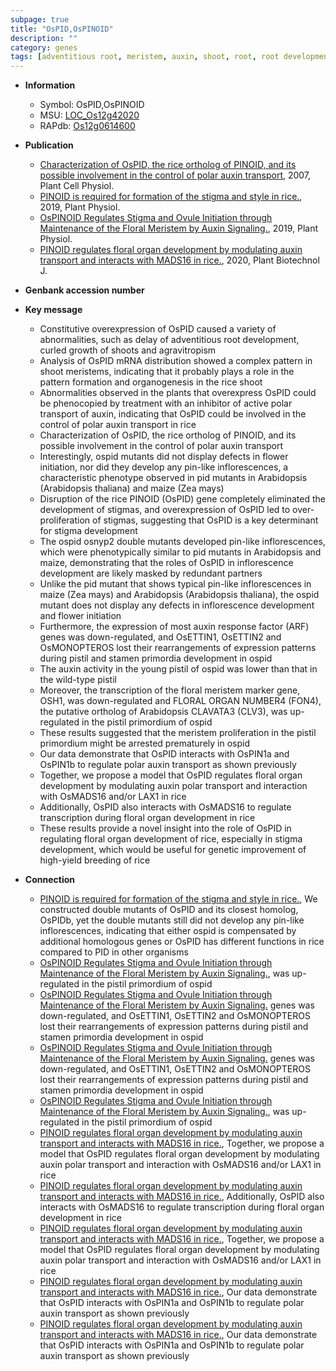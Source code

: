 ```yaml
---
subpage: true
title: "OsPID,OsPINOID"
description: ""
category: genes
tags: [adventitious root, meristem, auxin, shoot, root, root development, growth, flower, development, inflorescence, floral, stamen, floral meristem, floral organ, floral organ number, auxin response, auxin transport, breeding]
---
```


* **Information**  
    + Symbol: OsPID,OsPINOID  
    + MSU: [LOC_Os12g42020](http://rice.plantbiology.msu.edu/cgi-bin/ORF_infopage.cgi?orf=LOC_Os12g42020)  
    + RAPdb: [Os12g0614600](http://rapdb.dna.affrc.go.jp/viewer/gbrowse_details/irgsp1?name=Os12g0614600)  

* **Publication**  
    + [Characterization of OsPID, the rice ortholog of PINOID, and its possible involvement in the control of polar auxin transport](http://www.ncbi.nlm.nih.gov/pubmed?term=Characterization+of+OsPID,+the+rice+ortholog+of+PINOID,+and+its+possible+involvement+in+the+control+of+polar+auxin+transport%5BTitle%5D), 2007, Plant Cell Physiol.
    + [PINOID is required for formation of the stigma and style in rice.](http://www.ncbi.nlm.nih.gov/pubmed?term=PINOID+is+required+for+formation+of+the+stigma+and+style+in+rice.%5BTitle%5D), 2019, Plant Physiol.
    + [OsPINOID Regulates Stigma and Ovule Initiation through Maintenance of the Floral Meristem by Auxin Signaling.](http://www.ncbi.nlm.nih.gov/pubmed?term=OsPINOID+Regulates+Stigma+and+Ovule+Initiation+through+Maintenance+of+the+Floral+Meristem+by+Auxin+Signaling.%5BTitle%5D), 2019, Plant Physiol.
    + [PINOID regulates floral organ development by modulating auxin transport and interacts with MADS16 in rice.](http://www.ncbi.nlm.nih.gov/pubmed?term=PINOID+regulates+floral+organ+development+by+modulating+auxin+transport+and+interacts+with+MADS16+in+rice.%5BTitle%5D), 2020, Plant Biotechnol J.

* **Genbank accession number**  

* **Key message**  
    + Constitutive overexpression of OsPID caused a variety of abnormalities, such as delay of adventitious root development, curled growth of shoots and agravitropism
    + Analysis of OsPID mRNA distribution showed a complex pattern in shoot meristems, indicating that it probably plays a role in the pattern formation and organogenesis in the rice shoot
    + Abnormalities observed in the plants that overexpress OsPID could be phenocopied by treatment with an inhibitor of active polar transport of auxin, indicating that OsPID could be involved in the control of polar auxin transport in rice
    + Characterization of OsPID, the rice ortholog of PINOID, and its possible involvement in the control of polar auxin transport
    + Interestingly, ospid mutants did not display defects in flower initiation, nor did they develop any pin-like inflorescences, a characteristic phenotype observed in pid mutants in Arabidopsis (Arabidopsis thaliana) and maize (Zea mays)
    + Disruption of the rice PINOID (OsPID) gene completely eliminated the development of stigmas, and overexpression of OsPID led to over-proliferation of stigmas, suggesting that OsPID is a key determinant for stigma development
    + The ospid osnyp2 double mutants developed pin-like inflorescences, which were phenotypically similar to pid mutants in Arabidopsis and maize, demonstrating that the roles of OsPID in inflorescence development are likely masked by redundant partners
    + Unlike the pid mutant that shows typical pin-like inflorescences in maize (Zea mays) and Arabidopsis (Arabidopsis thaliana), the ospid mutant does not display any defects in inflorescence development and flower initiation
    + Furthermore, the expression of most auxin response factor (ARF) genes was down-regulated, and OsETTIN1, OsETTIN2 and OsMONOPTEROS lost their rearrangements of expression patterns during pistil and stamen primordia development in ospid
    + The auxin activity in the young pistil of ospid was lower than that in the wild-type pistil
    + Moreover, the transcription of the floral meristem marker gene, OSH1, was down-regulated and FLORAL ORGAN NUMBER4 (FON4), the putative ortholog of Arabidopsis CLAVATA3 (CLV3), was up-regulated in the pistil primordium of ospid
    + These results suggested that the meristem proliferation in the pistil primordium might be arrested prematurely in ospid
    + Our data demonstrate that OsPID interacts with OsPIN1a and OsPIN1b to regulate polar auxin transport as shown previously
    + Together, we propose a model that OsPID regulates floral organ development by modulating auxin polar transport and interaction with OsMADS16 and/or LAX1 in rice
    + Additionally, OsPID also interacts with OsMADS16 to regulate transcription during floral organ development in rice
    + These results provide a novel insight into the role of OsPID in regulating floral organ development of rice, especially in stigma development, which would be useful for genetic improvement of high-yield breeding of rice

* **Connection**  
    + [PINOID is required for formation of the stigma and style in rice.](http://www.ncbi.nlm.nih.gov/pubmed?term=PINOID+is+required+for+formation+of+the+stigma+and+style+in+rice.%5BTitle%5D),  We constructed double mutants of OsPID and its closest homolog, OsPIDb, yet the double mutants still did not develop any pin-like inflorescences, indicating that either ospid is compensated by additional homologous genes or OsPID has different functions in rice compared to PID in other organisms
    + [OsPINOID Regulates Stigma and Ovule Initiation through Maintenance of the Floral Meristem by Auxin Signaling.](CLV3), was up-regulated in the pistil primordium of ospid
    + [OsPINOID Regulates Stigma and Ovule Initiation through Maintenance of the Floral Meristem by Auxin Signaling.](ARF) genes was down-regulated, and OsETTIN1, OsETTIN2 and OsMONOPTEROS lost their rearrangements of expression patterns during pistil and stamen primordia development in ospid
    + [OsPINOID Regulates Stigma and Ovule Initiation through Maintenance of the Floral Meristem by Auxin Signaling.](ARF) genes was down-regulated, and OsETTIN1, OsETTIN2 and OsMONOPTEROS lost their rearrangements of expression patterns during pistil and stamen primordia development in ospid
    + [OsPINOID Regulates Stigma and Ovule Initiation through Maintenance of the Floral Meristem by Auxin Signaling.](CLV3), was up-regulated in the pistil primordium of ospid
    + [PINOID regulates floral organ development by modulating auxin transport and interacts with MADS16 in rice.](http://www.ncbi.nlm.nih.gov/pubmed?term=PINOID+regulates+floral+organ+development+by+modulating+auxin+transport+and+interacts+with+MADS16+in+rice.%5BTitle%5D),  Together, we propose a model that OsPID regulates floral organ development by modulating auxin polar transport and interaction with OsMADS16 and/or LAX1 in rice
    + [PINOID regulates floral organ development by modulating auxin transport and interacts with MADS16 in rice.](http://www.ncbi.nlm.nih.gov/pubmed?term=PINOID+regulates+floral+organ+development+by+modulating+auxin+transport+and+interacts+with+MADS16+in+rice.%5BTitle%5D),  Additionally, OsPID also interacts with OsMADS16 to regulate transcription during floral organ development in rice
    + [PINOID regulates floral organ development by modulating auxin transport and interacts with MADS16 in rice.](http://www.ncbi.nlm.nih.gov/pubmed?term=PINOID+regulates+floral+organ+development+by+modulating+auxin+transport+and+interacts+with+MADS16+in+rice.%5BTitle%5D),  Together, we propose a model that OsPID regulates floral organ development by modulating auxin polar transport and interaction with OsMADS16 and/or LAX1 in rice
    + [PINOID regulates floral organ development by modulating auxin transport and interacts with MADS16 in rice.](http://www.ncbi.nlm.nih.gov/pubmed?term=PINOID+regulates+floral+organ+development+by+modulating+auxin+transport+and+interacts+with+MADS16+in+rice.%5BTitle%5D),  Our data demonstrate that OsPID interacts with OsPIN1a and OsPIN1b to regulate polar auxin transport as shown previously
    + [PINOID regulates floral organ development by modulating auxin transport and interacts with MADS16 in rice.](http://www.ncbi.nlm.nih.gov/pubmed?term=PINOID+regulates+floral+organ+development+by+modulating+auxin+transport+and+interacts+with+MADS16+in+rice.%5BTitle%5D),  Our data demonstrate that OsPID interacts with OsPIN1a and OsPIN1b to regulate polar auxin transport as shown previously



